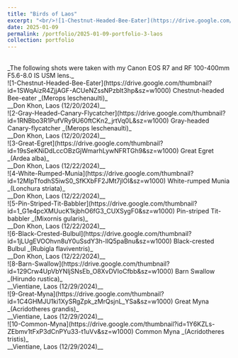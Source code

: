 ```yaml
---
title: "Birds of Laos"
excerpt: "<br/>![1-Chestnut-Headed-Bee-Eater](https://drive.google.com/thumbnail?id=1SWqAizR4ZjjAGF-ACUeNZssNPzblt3hp&sz=w1000)"
date: 2025-01-09
permalink: /portfolio/2025-01-09-portfolio-3-laos
collection: portfolio
---
```


<br/>
_The following shots were taken with my Canon EOS R7 and RF 100-400mm F5.6-8.0 IS USM lens._

<br/>
![1-Chestnut-Headed-Bee-Eater](https://drive.google.com/thumbnail?id=1SWqAizR4ZjjAGF-ACUeNZssNPzblt3hp&sz=w1000)
Chestnut-headed Bee-eater _(Merops leschenaulti)_ <br/> __Don Khon, Laos (12/20/2024)__

<br/>
![2-Gray-Headed-Canary-Flycatcher](https://drive.google.com/thumbnail?id=1RNBbo3R1PufVRy9U60ftCKn2_jrtVq0L&sz=w1000)
Gray-headed Canary-flycatcher _(Merops leschenaulti)_ <br/> __Don Khon, Laos (12/20/2024)__

<br/>
![3-Great-Egret](https://drive.google.com/thumbnail?id=19sSeKNiDdLccOBzGjWmarhLywNFRTGh9&sz=w1000)
Great Egret _(Ardea alba)_ <br/> __Don Khon, Laos (12/22/2024)__

<br/>
![4-White-Rumped-Munia](https://drive.google.com/thumbnail?id=12MIpTfodhS5iwS0_SfKXbFF2JMt7jlOI&sz=w1000)
White-rumped Munia _(Lonchura striata)_ <br/> __Don Khon, Laos (12/22/2024)__

<br/>
![5-Pin-Striped-Tit-Babbler](https://drive.google.com/thumbnail?id=1_G1e4pcXMUucK1kjbhO6fG3_CUXSygF0&sz=w1000)
Pin-striped Tit-babbler _(Mixornis gularis)_ <br/> __Don Khon, Laos (12/22/2024)__

<br/>
![6-Black-Crested-Bulbul](https://drive.google.com/thumbnail?id=1jLUgEVOOhvn8uY0uSsdY3h-llQ5paBnu&sz=w1000)
Black-crested Bulbul _(Rubigla flaviventris)_ <br/> __Don Khon, Laos (12/22/2024)__

<br/>
![8-Barn-Swallow](https://drive.google.com/thumbnail?id=129Crw4UpVbYNljSNsEb_O8XvDVIoCfbb&sz=w1000)
Barn Swallow _(Hirundo rustica)_ <br/> __Vientiane, Laos (12/29/2024)__

<br/>
![9-Great-Myna](https://drive.google.com/thumbnail?id=1C4GHMJU1ki1XySRgZpk_zMrQsjnL_YSa&sz=w1000)
Great Myna _(Acridotheres grandis)_ <br/> __Vientiane, Laos (12/29/2024)__

<br/>
![10-Common-Myna](https://drive.google.com/thumbnail?id=1Y6KZLs-ZEbmv1tFxP3dCnPYu33-t1uVv&sz=w1000)
Common Myna _(Acridotheres tristis)_ <br/> __Vientiane, Laos (12/29/2024)__

